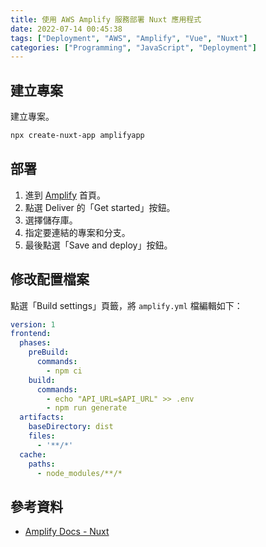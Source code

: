 ```yaml
---
title: 使用 AWS Amplify 服務部署 Nuxt 應用程式
date: 2022-07-14 00:45:38
tags: ["Deployment", "AWS", "Amplify", "Vue", "Nuxt"]
categories: ["Programming", "JavaScript", "Deployment"]
---
```


## 建立專案

建立專案。

```bash
npx create-nuxt-app amplifyapp
```

## 部署

1. 進到 [Amplify](https://ap-northeast-2.console.aws.amazon.com/amplify/home) 首頁。
2. 點選 Deliver 的「Get started」按鈕。
3. 選擇儲存庫。
4. 指定要連結的專案和分支。
5. 最後點選「Save and deploy」按鈕。

## 修改配置檔案

點選「Build settings」頁籤，將 `amplify.yml` 檔編輯如下：

```yaml
version: 1
frontend:
  phases:
    preBuild:
      commands:
        - npm ci
    build:
      commands:
        - echo "API_URL=$API_URL" >> .env 
        - npm run generate
  artifacts:
    baseDirectory: dist
    files:
      - '**/*'
  cache:
    paths:
      - node_modules/**/*
```

## 參考資料

- [Amplify Docs - Nuxt](https://docs.amplify.aws/guides/hosting/nuxt/q/platform/js/)
